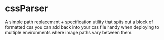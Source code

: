 # cssParser

A simple path replacement + specification utility that spits out a block of formatted css you can add back into your css file handy when deploying to multiple environments where image paths vary between them.
